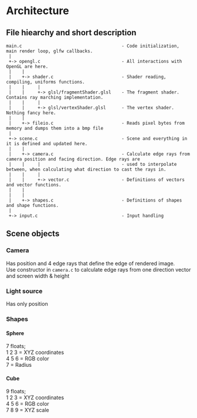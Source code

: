 # Architecture

## File hiearchy and short description
```
main.c                                      - Code initialization, main render loop, glfw callbacks.
 |
 +-> opengl.c                               - All interactions with OpenGL are here.
 |    |
 |    +-> shader.c                          - Shader reading, compiling, uniforms functions.
 |    |     |                               
 |    |     +-> glsl/fragmentShader.glsl    - The fragment shader. Contains ray marching implementation.
 |    |     |                               
 |    |     +-> glsl/vertexShader.glsl      - The vertex shader. Nothing fancy here.
 |    |                                     
 |    +-> fileio.c                          - Reads pixel bytes from memory and dumps them into a bmp file
 |
 +-> scene.c                                - Scene and everything in it is defined and updated here.
 |    |
 |    +-> camera.c                          - Calculate edge rays from camera position and facing direction. Edge rays are
 |    |     |                               - used to interpolate between, when calculating what direction to cast the rays in.
 |    |     |
 |    |     +-> vector.c                    - Definitions of vectors and vector functions.
 |    |
 |    |
 |    +-> shapes.c                          - Definitions of shapes and shape functions.
 |
 +-> input.c                                - Input handling
```
## Scene objects

### Camera

Has position and 4 edge rays that define the edge of rendered image.  
Use constructor in `camera.c` to calculate edge rays from one direction vector and screen width & height

### Light source

Has only position

### Shapes

#### Sphere

7 floats;  
1 2 3 = XYZ coordinates  
4 5 6 = RGB color  
7 = Radius  

#### Cube

9 floats;  
1 2 3 = XYZ coordinates  
4 5 6 = RGB color  
7 8 9 = XYZ scale  
